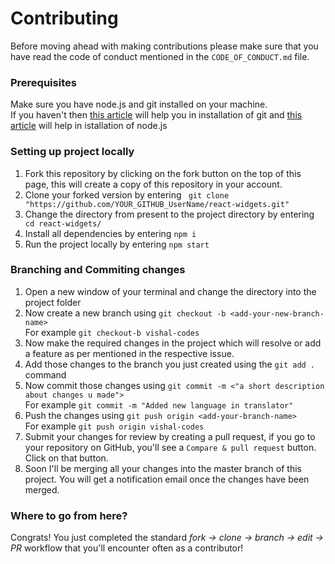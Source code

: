 # Contributing

Before moving ahead with making contributions please make sure that you have read the code of conduct mentioned in the `CODE_OF_CONDUCT.md` file. 
<br>

### Prerequisites
Make sure you have node.js and git installed on your machine.<br>
If you haven't then [this article](https://git-scm.com/book/en/v2/Getting-Started-Installing-Git) will help you in installation of git and [this article](https://nodejs.dev/learn/how-to-install-nodejs) will help in istallation of node.js

### Setting up project locally
1. Fork this repository by clicking on the fork button on the top of this page, this will create a copy of this repository in your account.
2. Clone your forked version by entering  ``` git clone "https://github.com/YOUR_GITHUB_UserName/react-widgets.git"```
3. Change the directory from present to the project directory by entering ``` cd react-widgets/```
4. Install all dependencies by entering ```npm i```
5. Run the project locally by entering ```npm start```

### Branching and Commiting changes
1. Open a new window of your terminal and change the directory into the project folder
2. Now create a new branch using `git checkout -b <add-your-new-branch-name>` <br>For example `git checkout-b vishal-codes`
3. Now make the required changes in the project which will resolve or add a feature as per mentioned in the respective issue.
4. Add those changes to the branch you just created using the `git add .` command
5. Now commit those changes using `git commit -m <"a short description about changes u made">` <br>For example `git commit -m "Added new language in translator"`
6. Push the changes using `git push origin <add-your-branch-name>` <br>For example `git push origin vishal-codes`
7. Submit your changes for review by creating a pull request, if you go to your repository on GitHub, you'll see a `Compare & pull request` button. Click on that button. 
8. Soon I'll be merging all your changes into the master branch of this project. You will get a notification email once the changes have been merged.

### Where to go from here?
Congrats! You just completed the standard _fork -> clone -> branch -> edit -> PR_  workflow that you'll encounter often as a contributor!


